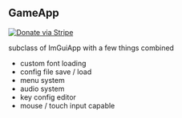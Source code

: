 ## GameApp

[![Donate via Stripe](https://img.shields.io/badge/Donate-Stripe-green.svg)](https://buy.stripe.com/00gbJZ0OdcNs9zi288)<br>

subclass of ImGuiApp with a few things combined

- custom font loading
- config file save / load
- menu system
- audio system
- key config editor
- mouse / touch input capable

